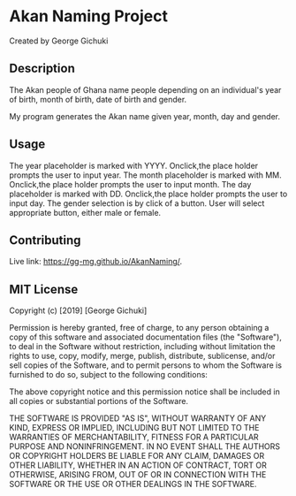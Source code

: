 # Akan Naming Project

Created by George Gichuki

## Description

The Akan people of Ghana name people depending on an individual's year of birth, month of birth, date of birth and gender.

My program generates the Akan name given year, month, day and gender.

## Usage
The year placeholder is marked with YYYY. Onclick,the place holder prompts the user to input year.
The month placeholder is marked with MM. Onclick,the place holder prompts the user to input month.
The day placeholder is marked with DD. Onclick,the place holder prompts the user to input day.
The gender selection is by click of a button. User will select appropriate button, either male or female.

## Contributing
Live link:
https://gg-mg.github.io/AkanNaming/.

## MIT License
Copyright (c) [2019] [George Gichuki]

Permission is hereby granted, free of charge, to any person obtaining a copy of this software and associated documentation files (the "Software"), to deal in the Software without restriction, including without limitation the rights to use, copy, modify, merge, publish, distribute, sublicense, and/or sell copies of the Software, and to permit persons to whom the Software is furnished to do so, subject to the following conditions:

The above copyright notice and this permission notice shall be included in all copies or substantial portions of the Software.

THE SOFTWARE IS PROVIDED "AS IS", WITHOUT WARRANTY OF ANY KIND, EXPRESS OR IMPLIED, INCLUDING BUT NOT LIMITED TO THE WARRANTIES OF MERCHANTABILITY, FITNESS FOR A PARTICULAR PURPOSE AND NONINFRINGEMENT. IN NO EVENT SHALL THE AUTHORS OR COPYRIGHT HOLDERS BE LIABLE FOR ANY CLAIM, DAMAGES OR OTHER LIABILITY, WHETHER IN AN ACTION OF CONTRACT, TORT OR OTHERWISE, ARISING FROM, OUT OF OR IN CONNECTION WITH THE SOFTWARE OR THE USE OR OTHER DEALINGS IN THE SOFTWARE.